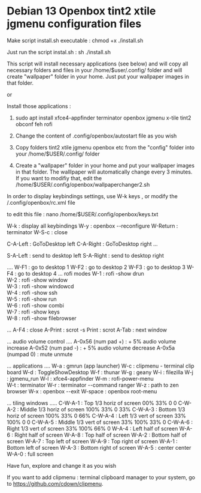 
# Debian 13 Openbox tint2 xtile jgmenu configuration files

Make script install.sh executable : chmod +x ./install.sh

Just run the script instal.sh : sh ./install.sh 

This script will install necessary applications (see below) and will copy all necessary folders and files in your /home/$user/.config/ folder and will create "wallpaper" folder in your home. Just put your wallpaper images in that folder.

or

Install those applications  :

1) sudo apt install xfce4-appfinder terminator openbox jgmenu x-tile tint2 obconf   feh rofi
 
2) Change the content of  .config/openbox/autostart file as you wish

3) Copy folders tint2 xtile jgmenu openbox etc from the "config" folder    into your /home/$USER/.config/ folder

4) Create a "wallpaper" folder in your home and put your wallpaper images in that folder.
The walllpaper will automatically change every 3 minutes. If you want to modifiy that, edit the /home/$USER/.config/openbox/wallpaperchanger2.sh


In order to display keybindings settings,  use W-k keys , or modify  the /.config/openbox/rc.xml file

to edit this file : nano /home/$USER/.config/openbox/keys.txt

W-k : display all keybindings
W-y : openbox --reconfigure
W-Return : terminator
W-S-c : close

C-A-Left : GoToDesktop left
C-A-Right : GoToDesktop right
...

S-A-Left : send to desktop  left
S-A-Right : send to desktop  right

....
W-F1 : go to desktop 1
W-F2 : go to desktop 2
W-F3 : go to desktop 3
W-F4 : go to desktop 4
...
rofi modes
W-1 : rofi -show drun  
W-2 : rofi -show window   
W-3 : rofi -show windowcd   
W-4 : rofi -show ssh   
W-5 : rofi -show run   
W-6 : rofi -show combi   
W-7 : rofi -show keys  
W-8 : rofi -show filebrowser  

... 
A-F4 : close
A-Print : scrot -s
Print : scrot
A-Tab : next window

... audio volume control ....
A-0x56  (num pad +) :  + 5% audio volume increase 
A-0x52  (num pad -) :  + 5% audio volume decrease 
A-0x5a (numpad 0) : mute unmute

... applications ....
W-a : gmrun (app launcher)
W-c : clipmenu - terminal clip board 
W-d : ToggleShowDesktop
W-f : thunar
W-g : geany
W-i : filezilla
W-j : jgmenu_run
W-l : xfce4-appfinder
W-m :  rofi-power-menu  
W-t : terminator
W-r : terminator --command ranger
W-z : path to zen browser
W-x : openbox --exit
W-space : openbox root-menu

... tiling windows .....
C-W-A-1 : Top 1/3 horiz of screen  00% 33%  0 0
C-W-A-2 : Middle 1/3 horiz of screen  100% 33% 0 33%
C-W-A-3 : Bottom 1/3 horiz of screen 100% 33% 0 66%
C-W-A-4 : Left 1/3 vert of screen 33% 100% 0 0
C-W-A-5 : Middle 1/3 vert of screen  33% 100% 33% 0
C-W-A-6 : Right 1/3 vert of screen  33% 100% 66% 0
W-A-4 : Left half of screen
W-A-6 : Right half of screen
W-A-8 : Top half of screen 
W-A-2 :  Bottom half of screen
W-A-7 :  Top left of screen 
W-A-9 :  Top right of screen 
W-A-1 :  Bottom left of screen 
W-A-3 :  Bottom right of screen 
W-A-5 : center center
W-A-0 : full screen 



Have fun, explore and change it as you wish

If you want to add clipmenu : terminal clipboard manager to your system, go to https://github.com/cdown/clipmenu.




